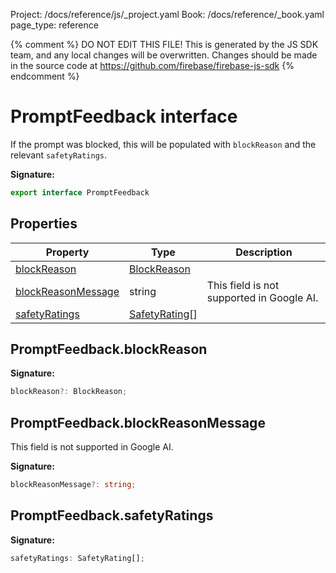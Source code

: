 Project: /docs/reference/js/_project.yaml
Book: /docs/reference/_book.yaml
page_type: reference

{% comment %}
DO NOT EDIT THIS FILE!
This is generated by the JS SDK team, and any local changes will be
overwritten. Changes should be made in the source code at
https://github.com/firebase/firebase-js-sdk
{% endcomment %}

# PromptFeedback interface
If the prompt was blocked, this will be populated with `blockReason` and the relevant `safetyRatings`<!-- -->.

<b>Signature:</b>

```typescript
export interface PromptFeedback 
```

## Properties

|  Property | Type | Description |
|  --- | --- | --- |
|  [blockReason](./vertexai.promptfeedback.md#promptfeedbackblockreason) | [BlockReason](./vertexai.md#blockreason) |  |
|  [blockReasonMessage](./vertexai.promptfeedback.md#promptfeedbackblockreasonmessage) | string | This field is not supported in Google AI. |
|  [safetyRatings](./vertexai.promptfeedback.md#promptfeedbacksafetyratings) | [SafetyRating](./vertexai.safetyrating.md#safetyrating_interface)<!-- -->\[\] |  |

## PromptFeedback.blockReason

<b>Signature:</b>

```typescript
blockReason?: BlockReason;
```

## PromptFeedback.blockReasonMessage

This field is not supported in Google AI.

<b>Signature:</b>

```typescript
blockReasonMessage?: string;
```

## PromptFeedback.safetyRatings

<b>Signature:</b>

```typescript
safetyRatings: SafetyRating[];
```
